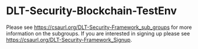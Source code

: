 # DLT-Security-Blockchain-TestEnv

Please see https://csaurl.org/DLT-Security-Framework_sub_groups for more information on the subgroups. If you are interested in signing up please see https://csaurl.org/DLT-Security-Framework_Signup.
